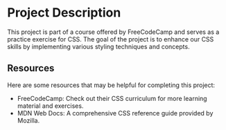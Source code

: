 # Project Description
This project is part of a course offered by FreeCodeCamp and serves as a practice exercise for CSS. The goal of the project is to enhance our CSS skills by implementing various styling techniques and concepts.

## Resources
Here are some resources that may be helpful for completing this project:

* FreeCodeCamp: Check out their CSS curriculum for more learning material and exercises.
* MDN Web Docs: A comprehensive CSS reference guide provided by Mozilla.
